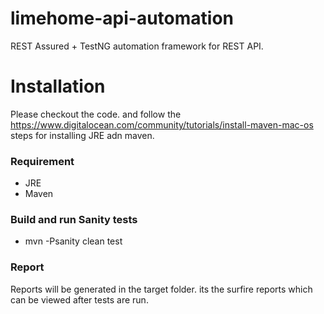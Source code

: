 # limehome-api-automation
REST Assured + TestNG automation framework for REST API.

# Installation

Please checkout the code.
and follow the https://www.digitalocean.com/community/tutorials/install-maven-mac-os steps for installing JRE adn maven.

### Requirement

* JRE
* Maven

### Build and run Sanity tests

* mvn -Psanity clean test

### Report
Reports will be generated in the target folder. its the surfire reports which can be viewed after tests are run.
